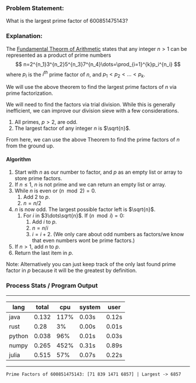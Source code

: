 ### Problem Statement:
What is the largest prime factor of $600851475143$?

### Explanation:
The [Fundamental Theorm of Arithmetic](https://en.wikipedia.org/wiki/Fundamental_theorem_of_arithmetic) states that any integer $n\gt 1$ can be represented as a product of prime numbers
$$
n=2^{n_1}3^{n_2}5^{n_3}7^{n_4}\dots=\prod_{i=1}^{k}p_i^{n_i}
$$
where $p_i$ is the $i^{th}$ prime factor of $n$, and $p_1 \lt p_2 \lt \dots \lt p_k$.

We will use the above theorem to find the largest prime factors of $n$ via prime factorization. 

We will need to find the factors via trial division. While this is generally inefficient, we can improve our division sieve with a few considerations. 

1) All primes, $p \gt 2$, are odd.
2) The largest factor of any integer $n$ is $\sqrt{n}$.

From here, we can use the above Theorem to find the prime factors of $n$ from the ground up. 

#### Algorithm 

1) Start with $n$ as our number to factor, and $p$ as an empty list or array to store prime factors.
2) If $n \le 1$, $n$ is not prime and we can return an empty list or array. 
3) While $n$ is even or $(n\mod{2}) =0$.
    1) Add 2 to $p$.
    2) $n = n / 2$
4) $n$ is now odd. The largest possible factor left is $\sqrt{n}$. 
    1) For $i$ in $3\dots\sqrt{n}$. If $(n\mod{i})=0$:
        1) Add $i$ to $p$.
        2) $n=n/i$
        3) $i=i+2$. (We only care about odd numbers as factors/we know that even numbers wont be prime factors.)
5) If $n \gt 1$, add $n$ to $p$.
6) Return the last item in $p$.

Note: Alternatively you can just keep track of the only last found prime factor in $p$ because it will be the greatest by definition.

### Process Stats / Program Output

------------------------------------------------
| lang   |   total | cpu   | system   | user   |
|--------|---------|-------|----------|--------|
| java   |   0.132 | 117%  | 0.03s    | 0.12s  |
| rust   |   0.28  | 3%    | 0.00s    | 0.01s  |
| python |   0.038 | 96%   | 0.01s    | 0.03s  |
| numpy  |   0.265 | 452%  | 0.31s    | 0.89s  |
| julia  |   0.515 | 57%   | 0.07s    | 0.22s  |
------------------------------------------------

```Prime Factors of 600851475143: [71 839 1471 6857] | Largest -> 6857```